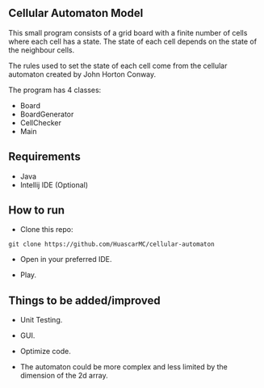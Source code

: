## Cellular Automaton Model

This small program consists of a grid board with a finite number of cells where each cell has a state. The state of each cell depends on the state of the neighbour cells.

The rules used to set the state of each cell come from the cellular automaton created by John Horton Conway.

The program has 4 classes:
- Board
- BoardGenerator
- CellChecker
- Main

## Requirements

- Java
- Intellij IDE (Optional)

## How to run

- Clone this repo:
```
git clone https://github.com/HuascarMC/cellular-automaton
```
- Open in your preferred IDE.

- Play.

## Things to be added/improved

- Unit Testing.

- GUI.

- Optimize code.

- The automaton could be more complex and less limited by the dimension of the 2d array.
